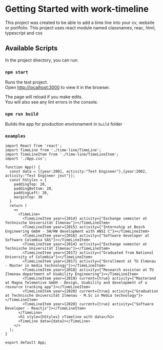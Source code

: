 # Getting Started with work-timeline
This project was created to be able to add a time line into your cv, website or portfolio. This project uses react module named classnames, reac, html, typescript and css

## Available Scripts

In the project directory, you can run:

### `npm start`

Runs the test project.\
Open [http://localhost:3000](http://localhost:3000) to view it in the browser.

The page will reload if you make edits.\
You will also see any lint errors in the console.

### `npm run build`

Builds the app for production environament in `build` folder


### `examples`

```
import React from 'react';
import TimeLine from './time-line/TimeLine';
import TimeLineItem from './time-line/TimeLineItem';
import './App.css';

function App() {
  const data = [{year:2001, activity:"Test Engineer"},{year:2002, activity:"Test Engineer jest"}];
  const hStyles = {
    paddingTop: 20,
    paddingBottom: 20,
    paddingLeft: 20,
    marginTop: 30
  }
  return (
    <>
      <TimeLine>
        <TimeLineItem year={2014} activity={"Exchange semester at Technische Universität Ilmenau"}></TimeLineItem>
        <TimeLineItem year={2015} activity={"Internship at Bosch Engineering GmbH - SW/HW development with ANSI C"}></TimeLineItem>
        <TimeLineItem year={2016} activity={"Software developer at Software Colombia SAS"}></TimeLineItem>
        <TimeLineItem year={2014} activity={"Exchange semester at Technische Universität Ilmenau"}></TimeLineItem>
        <TimeLineItem year={2017} activity={"Graduated from National University of Colombia"}></TimeLineItem>
        <TimeLineItem year={2017} activity={"Enrollment at TU Ilmenau - Master in media technology"}></TimeLineItem>
        <TimeLineItem year={2018} activity={"Research assistan at TU Ilmenau department of Usability Engineering"}></TimeLineItem>
        <TimeLineItem year={2019} current={true} activity={"Masterand at Magna Telemotive GmbH - Design, Usability and development of a resource tracking app"}></TimeLineItem>
        <TimeLineItem year={2020} current={true} activity={"Graduation at Technische Universität Ilmenau - M.Sc in Media technology"}></TimeLineItem>
        <TimeLineItem year={2020} current={true} activity={"Software Developer - Reactjs"}></TimeLineItem>
      </TimeLine>
      <h1 style={hStyles} >Timeline with data</h1>
      <TimeLine data={data}></TimeLine>
    </>
  );
}

export default App;
```
